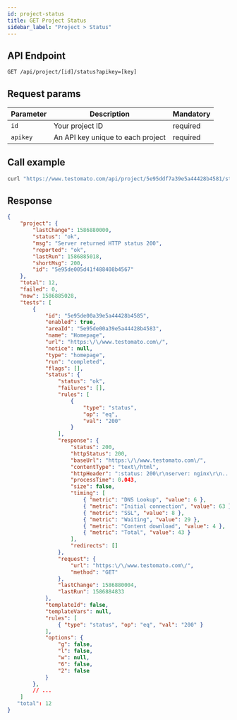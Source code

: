 ```yaml
---
id: project-status
title: GET Project Status
sidebar_label: "Project > Status"
---
```


## API Endpoint

```txt title="API endpoint"
GET /api/project/[id]/status?apikey=[key]
```


## Request params

| Parameter | Description | Mandatory |
| --------- | ------------ | -------- |
| `id`      | Your project ID | required |
| `apikey`  | An API key unique to each project | required |


## Call example

```bash title="Example CURL call"
curl "https://www.testomato.com/api/project/5e95ddf7a39e5a44428b4581/status?apikey=4PJAOwTK"
```

## Response

```json title="Example JSON response"
{
	"project": {
		"lastChange": 1586880000,
		"status": "ok",
		"msg": "Server returned HTTP status 200",
		"reported": "ok",
		"lastRun": 1586885018,
		"shortMsg": 200,
		"id": "5e95de005d41f488408b4567"
	},
	"total": 12,
	"failed": 0,
	"now": 1586885028,
	"tests": [
		{
			"id": "5e95de00a39e5a44428b4585",
			"enabled": true,
			"areaId": "5e95de00a39e5a44428b4583",
			"name": "Homepage",
			"url": "https:\/\/www.testomato.com\/",
			"notice": null,
			"type": "homepage",
			"run": "completed",
			"flags": [],
			"status": {
				"status": "ok",
				"failures": [],
				"rules": [
					{
						"type": "status",
						"op": "eq",
						"val": "200"
					}
				],
				"response": {
					"status": 200,
					"httpStatus": 200,
					"baseUrl": "https:\/\/www.testomato.com\/",
					"contentType": "text\/html",
					"httpHeader": ":status: 200\r\nserver: nginx\r\n...",
					"processTime": 0.043,
					"size": false,
					"timing": [
						{ "metric": "DNS Lookup", "value": 6 },
						{ "metric": "Initial connection", "value": 63 },
						{ "metric": "SSL", "value": 8 },
						{ "metric": "Waiting", "value": 29 },
						{ "metric": "Content download", "value": 4 },
						{ "metric": "Total", "value": 43 }
					],
					"redirects": []
				},
				"request": {
					"url": "https:\/\/www.testomato.com\/",
					"method": "GET"
				},
				"lastChange": 1586880004,
				"lastRun": 1586884833
			},
			"templateId": false,
			"templateVars": null,
			"rules": [
				{ "type": "status", "op": "eq", "val": "200" }
			],
			"options": {
				"g": false,
				"l": false,
				"w": null,
				"6": false,
				"2": false
			}
		},
		// ...     
	]
   "total": 12
}
```
